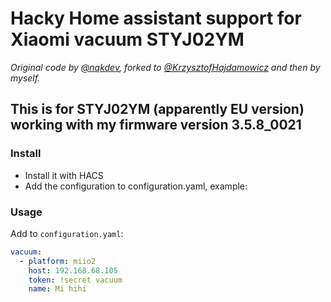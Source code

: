 # Hacky Home assistant support for Xiaomi vacuum STYJ02YM

_Original code by [@nqkdev](https://github.com/nqkdev/home-assistant-vacuum-styj02ym), forked to [@KrzysztofHajdamowicz](https://github.com/KrzysztofHajdamowicz/home-assistant-vacuum-styj02ym) and then by myself._  

## This is for STYJ02YM (apparently EU version) working with my firmware version 3.5.8_0021 

### Install

- Install it with HACS
- Add the configuration to configuration.yaml, example:

### Usage

Add to `configuration.yaml`:

```yaml
vacuum:
  - platform: miio2
    host: 192.168.68.105
    token: !secret vacuum
    name: Mi hihi
```
